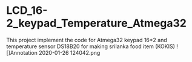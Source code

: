 # LCD_16-2_keypad_Temperature_Atmega32
This project implement the code for Atmega32 keypad 16*2 and temperature sensor DS18B20  for making srilanka food item (KOKIS)
![]Annotation 2020-01-26 124042.png
